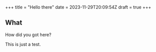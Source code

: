 +++
title = "Hello there"
date = 2023-11-29T20:09:54Z
draft = true
+++

## What

How did you got here?

This is just a test.